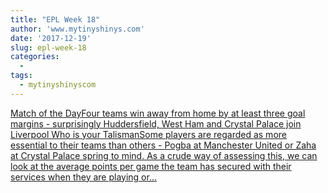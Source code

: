 ```yaml
---
title: "EPL Week 18"
author: 'www.mytinyshinys.com'
date: '2017-12-19'
slug: epl-week-18
categories:
  - 
tags:
  - mytinyshinyscom
---
```


[Match of the DayFour teams win away from home by at least three goal margins - surprisingly Huddersfield, West Ham and Crystal Palace join Liverpool Who is your TalismanSome players are regarded as more essential to their teams than others - Pogba at Manchester United or Zaha at Crystal Palace spring to mind. As a crude way of assessing this, we can look at the average points per game the team has secured with their services when they are playing or...<click to read more>](https://www.mytinyshinys.com/2017/12/19/epl-week-18/)

